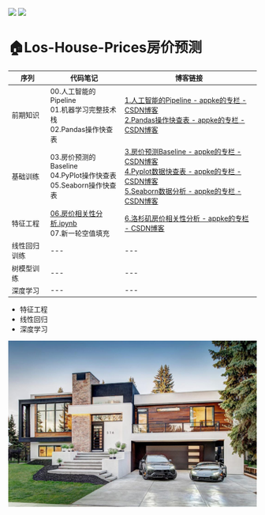 <a href="https://blog.csdn.net/oppo603"><img src="https://img.shields.io/badge/CSDN-@appke__-666.svg?style=flat&colorA=red"></a>&nbsp;<a href="https://www.jianshu.com/u/4dc749fdfbb7"><img src="https://img.shields.io/badge/%E7%AE%80%E4%B9%A6-@geekAppke-b561fe.svg?style=flat&colorA=ed6f59"></a>


# 🏠Los-House-Prices房价预测

序列|代码笔记|博客链接
---|---|---
前期知识|00.人工智能的Pipeline<br>01.机器学习完整技术栈<br>02.Pandas操作快查表|[1.人工智能的Pipeline - appke的专栏 - CSDN博客](https://blog.csdn.net/oppo603/article/details/100133241)<br>[2.Pandas操作快查表 - appke的专栏 - CSDN博客](https://blog.csdn.net/oppo603/article/details/100133269)
基础训练|03.房价预测的Baseline<br>04.PyPlot操作快查表<br>05.Seaborn操作快查表|[3.房价预测Baseline - appke的专栏 - CSDN博客](https://blog.csdn.net/oppo603/article/details/100133613)<br>[4.Pyplot数据快查表 - appke的专栏 - CSDN博客](https://blog.csdn.net/oppo603/article/details/100154633)<br>[5.Seaborn数据分析 - appke的专栏 - CSDN博客](https://blog.csdn.net/oppo603/article/details/100555390)
特征工程|[06.房价相关性分析.ipynb](https://github.com/appke/Los-House-Prices/blob/master/06.%E6%88%BF%E4%BB%B7%E7%9B%B8%E5%85%B3%E6%80%A7%E5%88%86%E6%9E%90.ipynb)<br>07.新一轮空值填充|[6.洛杉矶房价相关性分析 - appke的专栏 - CSDN博客](https://blog.csdn.net/oppo603/article/details/100555905)<br>
线性回归训练|---|---
树模型训练|---|---
深度学习|---|---





- 特征工程
- 线性回归
- 深度学习






![](images/los-house.jpg)
